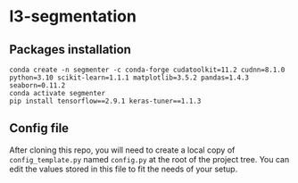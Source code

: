# l3-segmentation

## Packages installation
```
conda create -n segmenter -c conda-forge cudatoolkit=11.2 cudnn=8.1.0 python=3.10 scikit-learn=1.1.1 matplotlib=3.5.2 pandas=1.4.3 seaborn=0.11.2
conda activate segmenter
pip install tensorflow==2.9.1 keras-tuner==1.1.3
```

## Config file
After cloning this repo, you will need to create a local copy of `config_template.py` named `config.py` at the root of the project tree.
You can edit the values stored in this file to fit the needs of your setup.